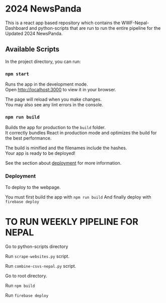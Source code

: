 # 2024 NewsPanda

This is a react app based repository which contains the WWF-Nepal-Dashboard and python-scripts that are run to run the entire pipeline for the Updated 2024 NewsPanda. 

## Available Scripts

In the project directory, you can run:

### `npm start`

Runs the app in the development mode.\
Open [http://localhost:3000](http://localhost:3000) to view it in your browser.

The page will reload when you make changes.\
You may also see any lint errors in the console.


### `npm run build`

Builds the app for production to the `build` folder.\
It correctly bundles React in production mode and optimizes the build for the best performance.

The build is minified and the filenames include the hashes.\
Your app is ready to be deployed!

See the section about [deployment](https://facebook.github.io/create-react-app/docs/deployment) for more information.


### Deployment

To deploy to the webpage.

You must first build the app with `npm run build`
And finally deploy with `firebase deploy`

# TO RUN WEEKLY PIPELINE FOR NEPAL

Go to python-scripts directory

Run `scrape-websites.py` script.

Run `combine-csvs-nepal.py` script.

Go to root directory.

Run `npm build`

Run `firebase deploy`

